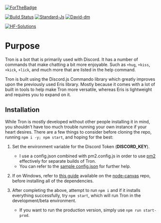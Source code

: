 [![ForTheBadge](http://forthebadge.com/images/badges/does-not-contain-msg.svg)](https://forthebadge.com/)

[![Build Status](https://travis-ci.org/HF-Solutions/Tron.svg?branch=master)](https://travis-ci.org/HF-Solutions/Tron)
[![Standard-Js](https://img.shields.io/badge/code_style-standard-brightgreen.svg)](https://standardjs.com/)
[![David-dm](https://david-dm.org/Paranoid-Devs/Tron.svg)](https://david-dm.org/Paranoid-Devs/Tron)

[![HF-Solutions](https://discordapp.com/api/guilds/325504841541746688/embed.png)](https://discord.gg/W72x4Ks)

# Purpose

Tron is a bot that is primarily used with Discord. It has a number of commands that make chatting a
bit more enjoyable. Such as `+hug`, `+kiss`, `+kick`, `+lick`, and much more that are listed in
the help command.

Tron is built using the Discord.js Commando library which greatly improves upon the previously
used Eris library. Mostly because it comes with a lot of built in tools to help make Tron more
versatile, whereas Eris is lightweight and requires you to expand on it.

## Installation

While Tron is mostly developed without other people installing it in mind, you shouldn't have too
much trouble running your own instance if your heart desires. There are a few things to consider
before cloning the repo, running `npm i -y; npm start`, and hoping for the best:

1. Set the environment variable for the Discord Token (**DISCORD\_KEY**).
   - I use a config.json combined with pm2.config.js in order to use [pm2](http://pm2.keymetrics.io/) effectively for separate builds of Tron. 
   - You can refer to the [sample config.json](./util/config_sample.json) for further help.

1. If on Windows, refer to [this guide](https://github.com/Automattic/node-canvas/wiki/Installation---Windows) available on the [node-canvas](https://github.com/Automattic/node-canvas) repo, before installing all of the dependencies.

1. After completing the above, attempt to run `npm i` and if it installs everything successfully, try `npm start`, which will run Tron in the development/beta environment.
    - If you want to run the production version, simply use `npm run start-prod`.